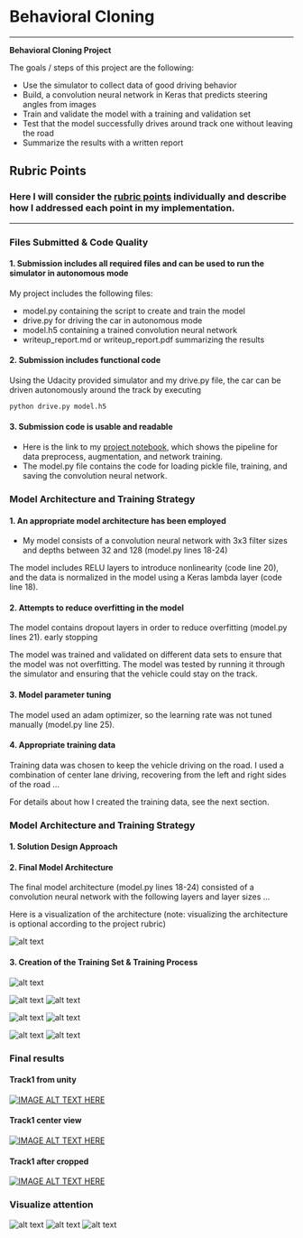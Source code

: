 # **Behavioral Cloning** 

---

**Behavioral Cloning Project**

The goals / steps of this project are the following:
* Use the simulator to collect data of good driving behavior
* Build, a convolution neural network in Keras that predicts steering angles from images
* Train and validate the model with a training and validation set
* Test that the model successfully drives around track one without leaving the road
* Summarize the results with a written report


[//]: # (Image References)

[image1]: https://github.com/piliwilliam0306/Udacity-SDC/blob/master/CarND-BehavioralCloning-P3/images/original_data.png "Data Visualization"
[image2]: https://github.com/piliwilliam0306/Udacity-SDC/blob/master/CarND-BehavioralCloning-P3/images/preprocessed_data.png "Data Preprocessed"
[image3]: https://github.com/piliwilliam0306/Udacity-SDC/blob/master/CarND-BehavioralCloning-P3/images/model.png "Visualize Model"
[image4]: https://github.com/piliwilliam0306/Udacity-SDC/blob/master/CarND-BehavioralCloning-P3/images/loss.png "Loss plot"
[image5]: https://github.com/piliwilliam0306/Udacity-SDC/blob/master/CarND-BehavioralCloning-P3/images/original.png "Original Image"
[image6]: https://github.com/piliwilliam0306/Udacity-SDC/blob/master/CarND-BehavioralCloning-P3/images/flipped.png "Flipped Image"
[image7]: https://github.com/piliwilliam0306/Udacity-SDC/blob/master/CarND-BehavioralCloning-P3/images/left.png
[image8]: https://github.com/piliwilliam0306/Udacity-SDC/blob/master/CarND-BehavioralCloning-P3/images/center.png
[image9]: https://github.com/piliwilliam0306/Udacity-SDC/blob/master/CarND-BehavioralCloning-P3/images/right.png
[image10]: https://github.com/piliwilliam0306/Udacity-SDC/blob/master/CarND-BehavioralCloning-P3/images/model.png "Model"
[image11]: https://github.com/piliwilliam0306/Udacity-SDC/blob/master/CarND-BehavioralCloning-P3/images/sterring_angle.png "steering"

## Rubric Points
### Here I will consider the [rubric points](https://review.udacity.com/#!/rubrics/432/view) individually and describe how I addressed each point in my implementation.  

---
### Files Submitted & Code Quality

#### 1. Submission includes all required files and can be used to run the simulator in autonomous mode

My project includes the following files:
* model.py containing the script to create and train the model
* drive.py for driving the car in autonomous mode
* model.h5 containing a trained convolution neural network 
* writeup_report.md or writeup_report.pdf summarizing the results

#### 2. Submission includes functional code
Using the Udacity provided simulator and my drive.py file, the car can be driven autonomously around the track by executing 
```sh
python drive.py model.h5
```

#### 3. Submission code is usable and readable
* Here is the link to my [project notebook](https://github.com/piliwilliam0306/Udacity-SDC/blob/master/CarND-BehavioralCloning-P3/P3.ipynb), which shows the pipeline for data preprocess, augmentation, and network training.
* The model.py file contains the code for loading pickle file, training, and saving the convolution neural network.

### Model Architecture and Training Strategy

#### 1. An appropriate model architecture has been employed

* My model consists of a convolution neural network with 3x3 filter sizes and depths between 32 and 128 (model.py lines 18-24) 

The model includes RELU layers to introduce nonlinearity (code line 20), and the data is normalized in the model using a Keras lambda layer (code line 18). 

#### 2. Attempts to reduce overfitting in the model

The model contains dropout layers in order to reduce overfitting (model.py lines 21). 
early stopping

The model was trained and validated on different data sets to ensure that the model was not overfitting. The model was tested by running it through the simulator and ensuring that the vehicle could stay on the track.

#### 3. Model parameter tuning

The model used an adam optimizer, so the learning rate was not tuned manually (model.py line 25).

#### 4. Appropriate training data

Training data was chosen to keep the vehicle driving on the road. I used a combination of center lane driving, recovering from the left and right sides of the road ... 

For details about how I created the training data, see the next section. 



### Model Architecture and Training Strategy

#### 1. Solution Design Approach


#### 2. Final Model Architecture

The final model architecture (model.py lines 18-24) consisted of a convolution neural network with the following layers and layer sizes ...

Here is a visualization of the architecture (note: visualizing the architecture is optional according to the project rubric)

![alt text][image1]

#### 3. Creation of the Training Set & Training Process

![alt text][image2]

![alt text][image3]
![alt text][image4]


![alt text][image5]
![alt text][image6]

![alt text][image10]
![alt text][image11]

### Final results

#### Track1 from unity
[![IMAGE ALT TEXT HERE](https://github.com/piliwilliam0306/Udacity-SDC/blob/master/CarND-BehavioralCloning-P3/images/unity1.png)](https://youtu.be/suB09shs-Dg)

#### Track1 center view
[![IMAGE ALT TEXT HERE](https://github.com/piliwilliam0306/Udacity-SDC/blob/master/CarND-BehavioralCloning-P3/images/original.gif)](https://youtu.be/1vZ01dx5Xm4)

#### Track1 after cropped
[![IMAGE ALT TEXT HERE](https://github.com/piliwilliam0306/Udacity-SDC/blob/master/CarND-BehavioralCloning-P3/images/crop.gif)](https://youtu.be/bFymz0zy-18)

### Visualize attention

![alt text][image7]
![alt text][image8]
![alt text][image9]
